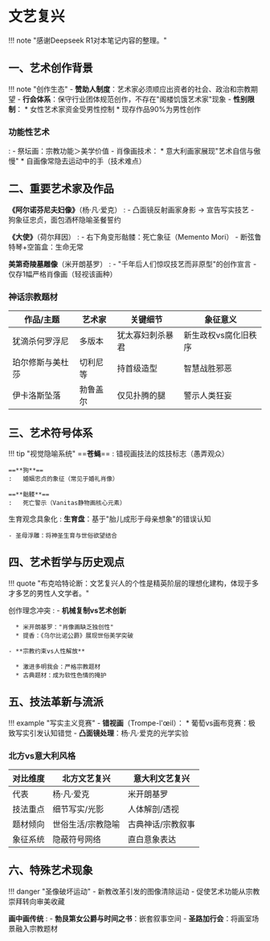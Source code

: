# 文艺复兴

!!! note "感谢Deepseek R1对本笔记内容的整理。"

## 一、艺术创作背景
!!! note "创作生态"
    - **赞助人制度**：艺术家必须顺应出资者的社会、政治和宗教期望
    - **行会体系**：保守行业团体规范创作，不存在"阁楼饥饿艺术家"现象
    - **性别限制**：
        * 女性艺术家资金受男性控制
        * 现存作品90%为男性创作

### 功能性艺术
:    - 祭坛画：宗教功能＞美学价值
    - 肖像画技术：
        * 意大利画家展现"艺术自信与傲慢"
        * 自画像常隐去运动中的手（技术难点）

## 二、重要艺术家及作品

**《阿尔诺芬尼夫妇像》**（杨·凡·爱克）
:   - 凸面镜反射画家身影 → 宣告写实技艺
    - 狗象征忠贞，面包酒杯隐喻圣餐誓约

**《大使》**（荷尔拜因）
:   - 右下角变形骷髅：死亡象征（Memento Mori）
    - 断弦鲁特琴+空笛盒：生命无常

**美第奇陵墓雕像**（米开朗基罗）
:   - "千年后人们惊叹技艺而非原型"的创作宣言
    - 仅存1幅严格肖像画（轻视该画种）

### 神话宗教题材

| 作品/主题        | 艺术家   | 关键细节         | 象征意义             |
| ---------------- | -------- | ---------------- | -------------------- |
| 犹滴杀何罗浮尼   | 多版本   | 犹太寡妇刺杀暴君 | 新生政权vs腐化旧秩序 |
| 珀尔修斯与美杜莎 | 切利尼等 | 持首级造型       | 智慧战胜邪恶         |
| 伊卡洛斯坠落     | 勃鲁盖尔 | 仅见扑腾的腿     | 警示人类狂妄         |

## 三、艺术符号体系
!!! tip "视觉隐喻系统"
    ==**苍蝇**==
    :   错视画技法的炫技标志（愚弄观众）
    
    ==**狗**==
    :   婚姻忠贞的象征（常见于婚礼肖像）
    
    ==**骷髅**==
    :   死亡警示（Vanitas静物画核心元素）


生育观念具象化
:   **生育盘**：基于"胎儿成形于母亲想象"的错误认知
    
    - 圣母浮雕：将神圣生育与世俗欲望结合

## 四、艺术哲学与历史观点
!!! quote "布克哈特论断：文艺复兴人的个性是精英阶层的理想化建构，体现于多才多艺的男性人文学者。"

创作理念冲突
:   - **机械复制vs艺术创新**

      * 米开朗基罗："肖像画缺乏独创性"
      * 提香：《乌尔比诺公爵》展现世俗美学突破

    - **宗教约束vs人性解放**

      * 激进多明我会：严格宗教题材
      * 古典题材：成为软性色情的掩护

## 五、技法革新与流派

!!! example "写实主义竞赛"
    - **错视画**（Trompe-l'œil）：
        * 葡萄vs画布竞赛：极致写实引发认知错觉
    - **凸面镜处理**：杨·凡·爱克的光学实验

### 北方vs意大利风格

| 对比维度 | 北方文艺复兴      | 意大利文艺复兴    |
| -------- | ----------------- | ----------------- |
| 代表     | 杨·凡·爱克        | 米开朗基罗        |
| 技法重点 | 细节写实/光影     | 人体解剖/透视     |
| 题材倾向 | 世俗生活/宗教隐喻 | 古典神话/宗教叙事 |
| 象征系统 | 隐蔽符号网络      | 直白意象表达      |

## 六、特殊艺术现象

!!! danger "圣像破坏运动"
    - 新教改革引发的图像清除运动
    - 促使艺术功能从宗教崇拜转向审美收藏

**画中画传统**
:   - **勃艮第女公爵与时间之书**：嵌套叙事空间
    - **圣路加行会**：将画室场景融入宗教题材